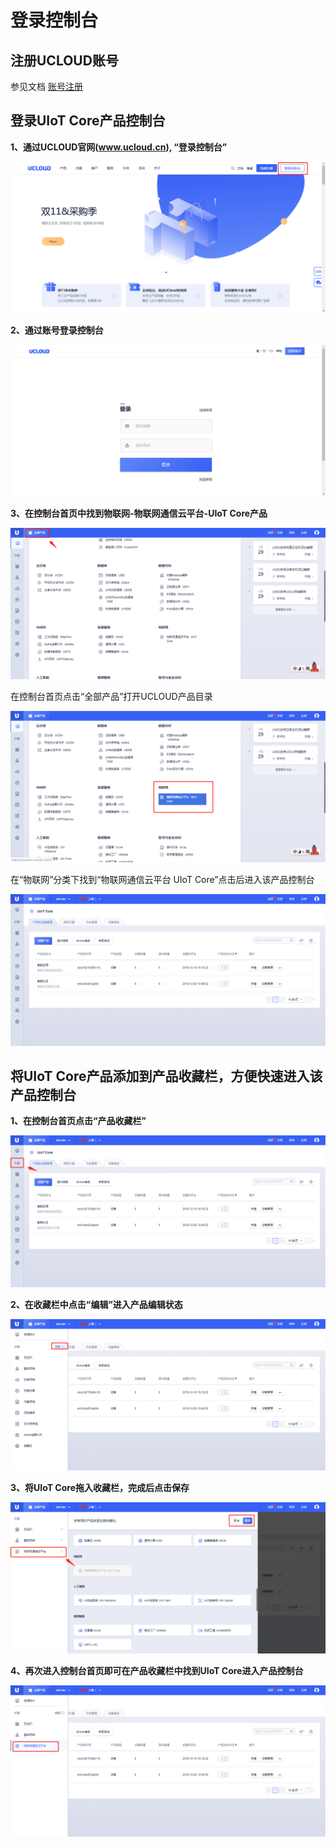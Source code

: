 # 登录控制台

## 注册UCLOUD账号

参见文档 [账号注册](https://docs.ucloud.cn/account/register/register_flow)

## 登录UIoT Core产品控制台

**1、通过UCLOUD官网(www.ucloud.cn), “登录控制台”**

![官网首页](/images/官网首页.png)



**2、通过账号登录控制台**

![登录页面](/images/登录页面.png)



**3、在控制台首页中找到物联网-物联网通信云平台-UIoT Core产品**

![全部产品](/images/全部产品.png)

在控制台首页点击“全部产品”打开UCLOUD产品目录

![物联网通信云平台](/images/物联网通信云平台.png)

在“物联网”分类下找到“物联网通信云平台 UIoT Core”点击后进入该产品控制台

![产品页](/images/产品页.png)



## 将UIoT Core产品添加到产品收藏栏，方便快速进入该产品控制台

**1、在控制台首页点击“产品收藏栏”**

![收藏页](/images/收藏页.png)



**2、在收藏栏中点击“编辑”进入产品编辑状态**

![编辑收藏](/images/编辑收藏.png)



**3、将UIoT Core拖入收藏栏，完成后点击保存**

![选择物联网](/images/选择物联网.png)





**4、再次进入控制台首页即可在产品收藏栏中找到UIoT Core进入产品控制台**

![再次进入收藏](/images/再次进入收藏.png)